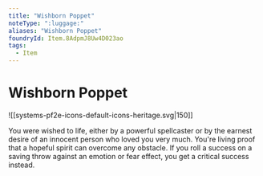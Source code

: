 ```yaml
---
title: "Wishborn Poppet"
noteType: ":luggage:"
aliases: "Wishborn Poppet"
foundryId: Item.8AdpmJ8Uw4D023ao
tags:
  - Item
---
```


# Wishborn Poppet
![[systems-pf2e-icons-default-icons-heritage.svg|150]]

You were wished to life, either by a powerful spellcaster or by the earnest desire of an innocent person who loved you very much. You're living proof that a hopeful spirit can overcome any obstacle. If you roll a success on a saving throw against an emotion or fear effect, you get a critical success instead.
